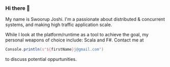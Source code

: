 ### Hi there 👋

My name is Swoorup Joshi. I'm a passionate about distributed & concurrent systems, and making high traffic application scale.

While I look at the platform/runtime as a tool to achieve the goal, my personal weapons of choice include: Scala and F#. Contact me at

```scala
Console.println(s"${firstName}j@gmail.com")
```

to discuss potential oppurtunities. 
